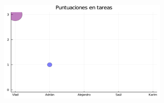 <p align="center">
  <img src="https://raw.githubusercontent.com/OscarAlvaradoM/Taller-Julia2021/main/tareas/Puntuaciones.png" alt="Logo" width="500" height="300">
</p>
